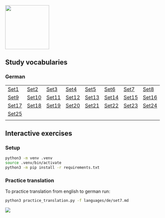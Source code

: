 <img src="https://github.com/user-attachments/assets/8a4c8e49-12f2-4256-90de-e115be2fa490" width="140" />  

## Study vocabularies  
### German  

|   |   |   |   |   |   |   |   |
|---|---|---|---|---|---|---|---|
| [Set1](https://github.com/mostafa-asg/tooti/blob/main/languages/de/set1.md) | [Set2](https://github.com/mostafa-asg/tooti/blob/main/languages/de/set2.md)  | [Set3](https://github.com/mostafa-asg/tooti/blob/main/languages/de/set3.md)  | [Set4](https://github.com/mostafa-asg/tooti/blob/main/languages/de/set4.md)  | [Set5](https://github.com/mostafa-asg/tooti/blob/main/languages/de/set5.md)  | [Set6](https://github.com/mostafa-asg/tooti/blob/main/languages/de/set6.md)  | [Set7](https://github.com/mostafa-asg/tooti/blob/main/languages/de/set7.md)  | [Set8](https://github.com/mostafa-asg/tooti/blob/main/languages/de/set8.md)  |
| [Set9](https://github.com/mostafa-asg/tooti/blob/main/languages/de/set9.md) | [Set10](https://github.com/mostafa-asg/tooti/blob/main/languages/de/set10.md)  | [Set11](https://github.com/mostafa-asg/tooti/blob/main/languages/de/set11.md)  | [Set12](https://github.com/mostafa-asg/tooti/blob/main/languages/de/set12.md)  | [Set13](https://github.com/mostafa-asg/tooti/blob/main/languages/de/set13.md)  | [Set14](https://github.com/mostafa-asg/tooti/blob/main/languages/de/set14.md)  | [Set15](https://github.com/mostafa-asg/tooti/blob/main/languages/de/set15.md)  | [Set16](https://github.com/mostafa-asg/tooti/blob/main/languages/de/set16.md)  |
| [Set17](https://github.com/mostafa-asg/tooti/blob/main/languages/de/set17.md) | [Set18](https://github.com/mostafa-asg/tooti/blob/main/languages/de/set18.md)  | [Set19](https://github.com/mostafa-asg/tooti/blob/main/languages/de/set19.md)  | [Set20](https://github.com/mostafa-asg/tooti/blob/main/languages/de/set20.md)  | [Set21](https://github.com/mostafa-asg/tooti/blob/main/languages/de/set21.md)  | [Set22](https://github.com/mostafa-asg/tooti/blob/main/languages/de/set22.md)  | [Set23](https://github.com/mostafa-asg/tooti/blob/main/languages/de/set23.md)  | [Set24](https://github.com/mostafa-asg/tooti/blob/main/languages/de/set24.md)  |
| [Set25](https://github.com/mostafa-asg/tooti/blob/main/languages/de/set25.md)  |   |   |   |   |   |   |   |
|   |   |   |   |   |   |   |   |


## Interactive exercises
### Setup
```Bash
python3 -m venv .venv
source .venv/bin/activate
python3 -m pip install -r requirements.txt
```
### Practice translation
To practice translation from english to german run:
```Bash
python3 practice_translation.py -f languages/de/set7.md
```
<img src="https://github.com/user-attachments/assets/dbe2d8c2-722b-43ca-bae3-5843104f5463" />

